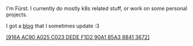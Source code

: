I'm Fürst. I currently do mostly k8s related stuff, or work on some personal projects.

I got a [blog](https://blog.furst.blue) that I sometimes update :3

[[916A AC90 A025 C023 DEDE  F1D2 90A1 85A3 8841 3672]](https://gist.github.com/furstblumier/2ecd290357f3181f46afc8178009572d)
